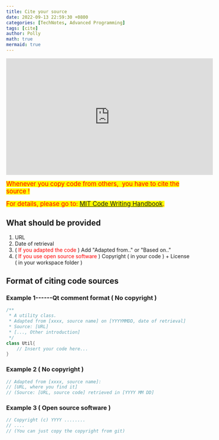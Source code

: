 ```yaml
---
title: Cite your source
date: 2022-09-13 22:59:30 +0800
categories: [TechNotes, Advanced Programming]
tags: [cite]
author: Polly
math: true
mermaid: true
---
```


<iframe width="560" height="315" src="https://www.youtube.com/embed/b-2j_27FeH0" title="YouTube video player" frameborder="0" allow="accelerometer; autoplay; clipboard-write; encrypted-media; gyroscope; picture-in-picture" allowfullscreen></iframe>

<mark><big><font color=red>Whenever you copy code from others,  you have to cite the source !</font></big></mark>

<mark><big><font color=red>For details, please go to: <a href="https://integrity.mit.edu/handbook/writing-code">MIT Code Writing Handbook</a>.</font></big></mark>

## What should be provided

1. URL
2. Date of retrieval
3. ( <font color=red>If you adapted the code</font> ) Add "Adapted from.." or "Based on.."
4. ( <font color=red>If you use open source software</font> ) Copyright ( in your code ) + License ( in your workspace folder )

## Format of citing code sources

### Example 1------Qt comment format ( No copyright )

```c++
/**
 * A utility class.
 * Adapted from [xxxx, source name] on [YYYYMMDD, date of retrieval]
 * Source: [URL]
 * [..., Other introduction]
 */
class Util{
    // Insert your code here...
}
```

### Example 2 ( No copyright )

```c++
// Adapted from [xxxx, source name]:
// [URL, where you find it]
// (Source: [URL, source code] retrieved in [YYYY MM DD]
```

### Example 3 ( Open source software )

```c++
// Copyright (c) YYYY ........
// ....
// (You can just copy the copyright from git)
```

